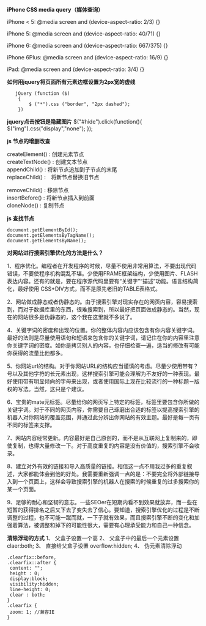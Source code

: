 **iPhone CSS media query（媒体查询）**  

iPhone < 5:
@media screen and (device-aspect-ratio: 2/3) {}
 
iPhone 5:
@media screen and (device-aspect-ratio: 40/71) {}
 
iPhone 6:
@media screen and (device-aspect-ratio: 667/375) {}
 
iPhone 6Plus:
@media screen and (device-aspect-ratio: 16/9) {}
 
iPad:
@media screen and (device-aspect-ratio: 3/4) {}

**如何用jquery将页面所有元素边框设置为2px宽的虚线**
```
   jQuery (function ($)
    {
        $ ("*").css ("border", "2px dashed");
    })
```
**jquery点击按钮是隐藏图片**
$("#hide").click(function(){
  $("img").css("display","none");
});

**js 节点的增删改查**  

createElement() : 创建元素节点  
createTextNode() : 创建文本节点  
appendChild() : 将新节点追加到子节点的末尾  
replaceChild() :　将新节点替换旧节点　  

removeChild() : 移除节点  
insertBefore() : 将新节点插入到前面  
cloneNode() : 复制节点

**js 查找节点**
```
document.getElementById();
document.getElementsByTagName();
document.getElementsByName();
```
**对网站进行搜索引擎优化的方法是什么？**  

1、程序优化。编程者在开发程序的时候，尽量不使用非常用算法，不要出现代码错误，不要使程序机构混乱不堪。少使用FRAME框架结构，少使用图片、FLASH表达内容。还有的就是，要在程序源代码里要有“关键字”“描述”功能。语言结构简化，最好使用 CSS+DIV方式，而不是原先老旧的TABLE表格式。  

2、网站做成静态或者伪静态的。由于搜索引擎对现实存在的网页内容，容易搜索到，而对于数据库里的东西，很难搜索到，所以最好把页面做成静态的。当然，现在的网站很多是伪静态的，这个我在这里就不多说了。  

4、关键字词的密度和出现的位置。你的整体内容内应该包含有你内容关键字词。最好的法则是尽量使用语句和短语来包含你的关键字词，请记住在你的内容里注意你关键字词的密度。如你是拷贝别人的内容，也仔细检查一遍，适当的修改有可能你获得的流量比他都多。  

5、你网站url的结构。对于你网站URL的结构应当谨慎的考虑。尽量少使用带有？号以及其他字符的长元素出现，这样搜索引擎可能会理解为不友好的一种表现。最好使用带有明显倾向的字母来出现，或者使用国际上现在比较流行的一种标题－版权的写法。当然，这只是个建议。  

6、宝贵的mate元标签。尽量给你的网页写上特定的标签，标签里要包含你所做的关键字词。对于不同的网页内容，你需要自己琢磨出合适的标签以提高搜索引擎的机器人对你网站的覆盖范围，并通过此分辨出你网站的有效主题。最好是每一页有不同的标签来支撑。  

7、网站内容经常更新。内容最好是自己原创的，而不是从互联网上复制来的，即使复制，也得大量修改一下。对于高度重复的内容是没有价值的，搜索引擎不会收录。  

8、建立对外有效的链接和导入高质量的链接。相信这一点不用我过多的重复叙述，大家都能体会到他的好处。我需要重新强调一点的是：不要完全将外部链接导入到一个页面上，这样会导致搜索引擎的机器人在搜索的时候重复的过多搜索你的某一个页面。  

9、足够的耐心和坚韧的意志。一些SEOer在短期内看不到效果就放弃，而一些在短暂的获得排名之后又下去了变失去了信心。要知道，搜索引擎优化的过程是不断调整的过程，也不可能一蹴而就，一下子就有效果，而且搜索引擎不断的变化和加强着算法，被调整和掉下的可能性很大，需要有心理承受能力和自己一种信念。

**清除浮动的方式**
1、 父盒子设置一个高
2、 父盒子中的最后一个元素设置 claer:both;
3、 直接给父盒子设置 overflow:hidden;
4、 伪元素清除浮动
```
.clearfix::before,
.clearfix::after {
 content: "";
 height : 0;
 display:block;
 visibility:hidden;
 line-height: 0;
 clear : both;
}
.clearfix {
 zoom: 1; //兼容IE
}
```
